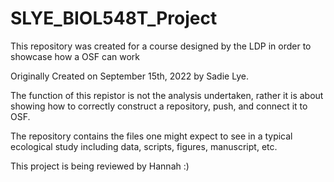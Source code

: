 # SLYE_BIOL548T_Project
This repository was created for a course designed by the LDP in order to showcase how a OSF can work

Originally Created on September 15th, 2022 by Sadie Lye. 

The function of this repistor is not the analysis undertaken, rather it is about showing how to correctly 
construct a repository, push, and connect it to OSF. 

The repository contains the files one might expect to see in a typical ecological study including 
data, scripts, figures, manuscript, etc. 

This project is being reviewed by Hannah :)

